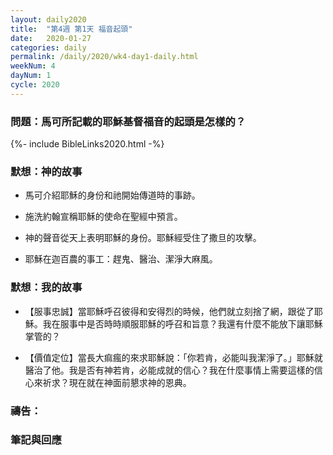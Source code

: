 ```yaml
---
layout: daily2020
title:  "第4週 第1天 福音起頭"
date:   2020-01-27
categories: daily
permalink: /daily/2020/wk4-day1-daily.html
weekNum: 4
dayNum: 1
cycle: 2020
---
```


### 問題：馬可所記載的耶穌基督福音的起頭是怎樣的？

{%- include BibleLinks2020.html -%}

### 默想：神的故事 
+ 馬可介紹耶穌的身份和祂開始傳道時的事跡。

+ 施洗約翰宣稱耶穌的使命在聖經中預言。

+ 神的聲音從天上表明耶穌的身份。耶穌經受住了撒旦的攻擊。

+ 耶穌在迦百農的事工：趕鬼、醫治、潔淨大麻風。 

### 默想：我的故事 
+ 【服事忠誠】當耶穌呼召彼得和安得烈的時候，他們就立刻捨了網，跟從了耶穌。我在服事中是否時時順服耶穌的呼召和旨意？我還有什麼不能放下讓耶穌掌管的？

+ 【價值定位】當長大痲瘋的來求耶穌說：「你若肯，必能叫我潔淨了。」耶穌就醫治了他。我是否有神若肯，必能成就的信心？我在什麼事情上需要這樣的信心來祈求？現在就在神面前懇求神的恩典。

### 禱告：

### 筆記與回應
